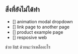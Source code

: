 ## สิ่งที่ยังไม่ได้ทำ
- [] animation modal dropdown
- [] link page to another page
- [] product example page
- [] resposive web

ช่วย list ด้วยนะว่าเหลืออะไร
